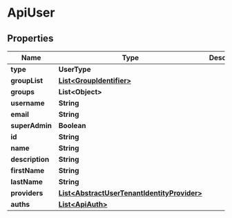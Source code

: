 

# ApiUser


## Properties

| Name | Type | Description | Notes |
|------------ | ------------- | ------------- | -------------|
|**type** | **UserType** |  |  |
|**groupList** | [**List&lt;GroupIdentifier&gt;**](GroupIdentifier.md) |  |  [optional] |
|**groups** | **List&lt;Object&gt;** |  |  [optional] |
|**username** | **String** |  |  |
|**email** | **String** |  |  |
|**superAdmin** | **Boolean** |  |  [optional] |
|**id** | **String** |  |  [optional] |
|**name** | **String** |  |  [optional] |
|**description** | **String** |  |  [optional] |
|**firstName** | **String** |  |  [optional] |
|**lastName** | **String** |  |  [optional] |
|**providers** | [**List&lt;AbstractUserTenantIdentityProvider&gt;**](AbstractUserTenantIdentityProvider.md) |  |  [optional] |
|**auths** | [**List&lt;ApiAuth&gt;**](ApiAuth.md) |  |  [optional] |



